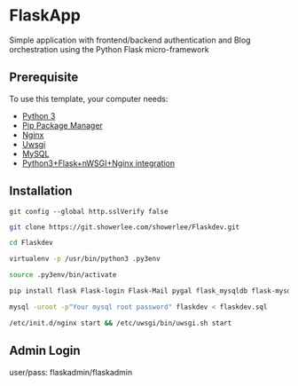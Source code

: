 # FlaskApp

Simple application with frontend/backend authentication and Blog orchestration using the Python Flask micro-framework

## Prerequisite

To use this template, your computer needs:

- [Python 3](https://python.org)
- [Pip Package Manager](https://pypi.python.org/pypi)
- [Nginx](https://nginx.org/en/)
- [Uwsgi](https://uwsgi-docs.readthedocs.io/en/latest/)
- [MySQL](https://www.mysql.com/)
- [Python3+Flask+nWSGI+Nginx integration](http://www.showerlee.com/archives/2024)

## Installation

```
git config --global http.sslVerify false
```

```bash
git clone https://git.showerlee.com/showerlee/Flaskdev.git
```

```bash
cd Flaskdev
```

```bash
virtualenv -p /usr/bin/python3 .py3env
```

```bash
source .py3env/bin/activate
```

```bash
pip install flask Flask-login Flask-Mail pygal flask_mysqldb flask-mysql Flask-WTF passlib uwsgi requests
```

```bash
mysql -uroot -p"Your mysql root password" flaskdev < flaskdev.sql
```

```bash
/etc/init.d/nginx start && /etc/uwsgi/bin/uwsgi.sh start
```
## Admin Login
user/pass: flaskadmin/flaskadmin